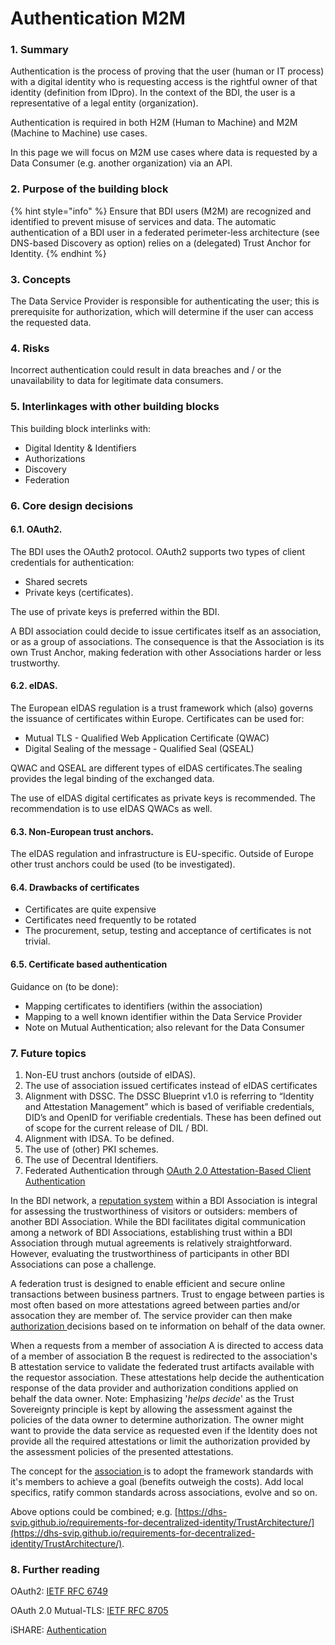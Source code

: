# Authentication M2M

### 1. Summary

Authentication is the process of proving that the user (human or IT process) with a digital identity who is requesting access is the rightful owner of that identity (definition from IDpro). In the context of the BDI, the user is a representative of a legal entity (organization).

Authentication is required in both H2M (Human to Machine) and M2M (Machine to Machine) use cases.

In this page we will focus on M2M use cases where data is requested by a Data Consumer (e.g. another organization) via an API.

### 2. Purpose of the building block

{% hint style="info" %}
Ensure that BDI users (M2M) are recognized and identified to prevent misuse of services and data. The automatic authentication of a BDI user in a federated perimeter-less architecture (see DNS-based Discovery as option) relies on a (delegated) Trust Anchor for Identity.
{% endhint %}

### 3. Concepts

The Data Service Provider is responsible for authenticating the user; this is prerequisite for authorization, which will determine if the user can access the requested data.

### 4. Risks

Incorrect authentication could result in data breaches and / or the unavailability to data for legitimate data consumers.

### 5. Interlinkages with other building blocks

This building block interlinks with:

* Digital Identity & Identifiers
* Authorizations
* Discovery
* Federation

### 6. Core design decisions

#### 6.1. OAuth2.

The BDI uses the OAuth2 protocol. OAuth2 supports two types of client credentials for authentication:

* Shared secrets
* Private keys (certificates).

The use of private keys is preferred within the BDI.

A BDI association could decide to issue certificates itself as an association, or as a group of associations. The consequence is that the Association is its own Trust Anchor, making federation with other Associations harder or less trustworthy.

#### 6.2. eIDAS.

The European eIDAS regulation is a trust framework which (also) governs the issuance of certificates within Europe. Certificates can be used for:

* Mutual TLS - Qualified Web Application Certificate (QWAC)
* Digital Sealing of the message - Qualified Seal (QSEAL)

QWAC and QSEAL are different types of eIDAS certificates.The sealing provides the legal binding of the exchanged data.

The use of eIDAS digital certificates as private keys is recommended. The recommendation is to use eIDAS QWACs as well.

#### 6.3. Non-European trust anchors.

The eIDAS regulation and infrastructure is EU-specific. Outside of Europe other trust anchors could be used (to be investigated).

#### 6.4. Drawbacks of certificates

* Certificates are quite expensive
* Certificates need frequently to be rotated
* The procurement, setup, testing and acceptance of certificates is not trivial.

#### 6.5. Certificate based authentication

Guidance on (to be done):

* Mapping certificates to identifiers (within the association)
* Mapping to a well known identifier within the Data Service Provider
* Note on Mutual Authentication; also relevant for the Data Consumer

### 7. Future topics

1. Non-EU trust anchors (outside of eIDAS).
2. The use of association issued certificates instead of eIDAS certificates
3. Alignment with DSSC. The DSSC Blueprint v1.0 is referring to “Identity and Attestation Management” which is based of verifiable credentials, DID’s and OpenID for verifiable credentials. These has been defined out of scope for the current release of DIL / BDI.
4. Alignment with IDSA. To be defined.
5. The use of (other) PKI schemes.
6. The use of Decentral Identifiers.
7. Federated Authentication through [OAuth 2.0 Attestation-Based Client Authentication](https://datatracker.ietf.org/doc/draft-ietf-oauth-attestation-based-client-auth/03/)

In the BDI network, a [reputation system](../federation-kit/business-partner-reputation-model.md) within a BDI Association is integral for assessing the trustworthiness of visitors or outsiders: members of another BDI Association. While the BDI facilitates digital communication among a network of BDI Associations, establishing trust within a BDI Association through mutual agreements is relatively straightforward. However, evaluating the trustworthiness of participants in other BDI Associations can pose a challenge.

A federation trust is designed to enable efficient and secure online transactions between business partners. Trust to engage between parties is most often based on more attestations agreed between parties and/or assocation they are member of. The service provider can then make [authorization ](../../readme/technology/broken-reference/)decisions based on te information on behalf of the data owner.

When a requests from a member of association A is directed to access data of a member of association B the request is redirected to the association's B attestation service to validate the federated trust artifacts available with the requestor association. These attestations help decide the authentication response of the data provider and authorization conditions applied on behalf the data owner. Note: Emphasizing '_helps decide_' as the Trust Sovereignty principle is kept by allowing the assessment against the policies of the data owner to determine authorization. The owner might want to provide the data service as requested even if the Identity does not provide all the required attestations or limit the authorization provided by the assessment policies of the presented attestations.

The concept for the [association ](../federation-kit/federation-of-associations.md)is to adopt the framework standards with it's members to achieve a goal (benefits outweigh the costs). Add local specifics, ratify common standards across associations, evolve and so on.

Above options could be combined; e.g. [https://dhs-svip.github.io/requirements-for-decentralized-identity/TrustArchitecture/](https://dhs-svip.github.io/requirements-for-decentralized-identity/TrustArchitecture/).

### 8. Further reading

OAuth2: [IETF RFC 6749](https://datatracker.ietf.org/doc/html/rfc6749)

OAuth 2.0 Mutual-TLS: [IETF RFC 8705](https://datatracker.ietf.org/doc/html/rfc8705)

iSHARE: [Authentication](https://dev.ishare.eu/reference/authentication)
